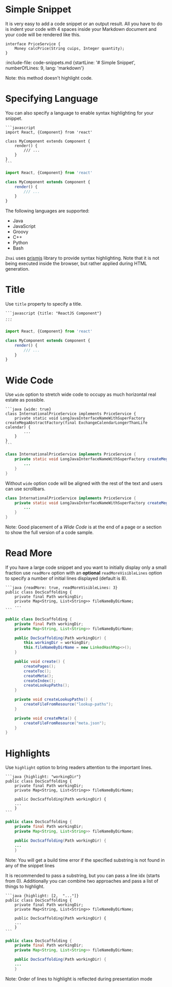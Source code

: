 # Simple Snippet

It is very easy to add a code snippet or an output result.
All you have to do is indent your code with 4 spaces inside your Markdown document and
your code will be rendered like this.

    interface PriceService {
        Money calcPrice(String cuips, Integer quantity);
    }

:include-file: code-snippets.md {startLine: '# Simple Snippet', numberOfLines: 9, lang: 'markdown'}

Note: this method doesn't highlight code.

# Specifying Language
 
You can also specify a language to enable syntax highlighting for your snippet. 

    ```javascript
    import React, {Component} from 'react'

    class MyComponent extends Component {
        render() {
            /// ...
        }
    }
    ```

```javascript
import React, {Component} from 'react'

class MyComponent extends Component {
    render() {
        /// ...
    }
}
```

The following languages are supported:
* Java
* JavaScript
* Groovy
* C++
* Python
* Bash

`Znai` uses [prismjs](http://prismjs.com) library to provide syntax highlighting. 
Note that it is not being executed inside the browser, but rather applied during HTML generation.
  
# Title

Use `title` property to specify a title.

    ```javascript {title: "ReactJS Component"}
    ...
    ```

```javascript {title: "ReactJS Component"}
import React, {Component} from 'react'

class MyComponent extends Component {
    render() {
        /// ...
    }
}
```

# Wide Code

Use `wide` option to stretch wide code to occupy as much horizontal real estate as possible.  

    ```java {wide: true}
    class InternationalPriceService implements PriceService {
        private static void LongJavaInterfaceNameWithSuperFactory createMegaAbstractFactory(final ExchangeCalendarLongerThanLife calendar) {
            ...
        }
    }
    ```
    
```java {wide: true}
class InternationalPriceService implements PriceService {
    private static void LongJavaInterfaceNameWithSuperFactory createMegaAbstractFactory(final ExchangeCalendarLongerThanLife calendar) {
        ...
    }
}
``` 

Without `wide` option code will be aligned with the rest of the text and users can use scrollbars.   

```java
class InternationalPriceService implements PriceService {
    private static void LongJavaInterfaceNameWithSuperFactory createMegaAbstractFactory(final ExchangeCalendarLongerThanLife calendar) {
        ...
    }
}
```

Note: Good placement of a *Wide Code* is at the end of a page or a section to show the full version of a code sample.

# Read More

If you have a large code snippet and you want to initially display only a small fraction use `readMore` option with an **optional**
`readMoreVisibleLines` option to specify a number of initial lines displayed (default is 8).

    ```java {readMore: true, readMoreVisibleLines: 3}
    public class DocScaffolding {
        private final Path workingDir;
        private Map<String, List<String>> fileNameByDirName;
        ...
    ```

```java {readMore: true, readMoreVisibleLines: 3}
public class DocScaffolding {
    private final Path workingDir;
    private Map<String, List<String>> fileNameByDirName;

    public DocScaffolding(Path workingDir) {
        this.workingDir = workingDir;
        this.fileNameByDirName = new LinkedHashMap<>();
    }

    public void create() {
        createPages();
        createToc();
        createMeta();
        createIndex();
        createLookupPaths();
    }

    private void createLookupPaths() {
        createFileFromResource("lookup-paths");
    }

    private void createMeta() {
        createFileFromResource("meta.json");
    }
}
```

# Highlights

Use `highlight` option to bring readers attention to the important lines.


    ```java {highlight: "workingDir"}
    public class DocScaffolding {
        private final Path workingDir;
        private Map<String, List<String>> fileNameByDirName;
    
        public DocScaffolding(Path workingDir) {
        ...
        }
    ```
    
```java {highlight: "workingDir"}
public class DocScaffolding {
    private final Path workingDir;
    private Map<String, List<String>> fileNameByDirName;

    public DocScaffolding(Path workingDir) {
    ...
    }
```

Note: You will get a build time error if the specified substring is not found in any of the snippet lines

It is recommended to pass a substring, but you can pass a line idx (starts from 0). 
Additionally you can combine two approaches and pass a list of things to highlight. 
    
    ```java {highlight: [2,  "..."]}
    public class DocScaffolding {
        private final Path workingDir;
        private Map<String, List<String>> fileNameByDirName;
    
        public DocScaffolding(Path workingDir) {
        ...
        }
    ```    

```java {highlight: [2,  "..."]}
public class DocScaffolding {
    private final Path workingDir;
    private Map<String, List<String>> fileNameByDirName;

    public DocScaffolding(Path workingDir) {
    ...
    }
```    

Note: Order of lines to highlight is reflected during presentation mode 
